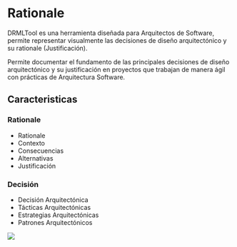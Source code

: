 # Rationale

DRMLTool es una herramienta diseñada para Arquitectos de Software, permite representar visualmente las decisiones de diseño arquitectónico y su rationale (Justificación).

Permite documentar el fundamento de las principales decisiones de diseño arquitectónico y su justificación en proyectos que trabajan de manera ágil con prácticas de Arquitectura Software.

## Caracteristicas

### Rationale
- Rationale
- Contexto
- Consecuencias
- Alternativas
- Justificación

### Decisión
- Decisión Arquitectónica
- Tácticas Arquitectónicas
- Estrategias Arquitectónicas
- Patrones Arquitectónicos


![](https://i.ibb.co/WvFWZky/Rationale.png)
